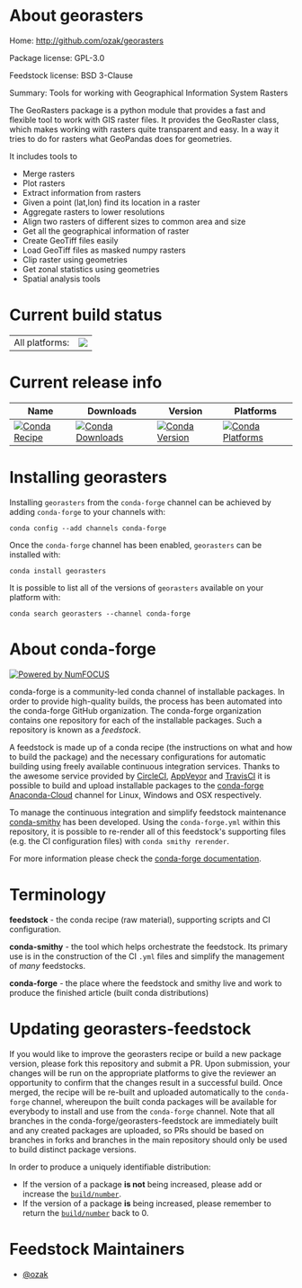 About georasters
================

Home: http://github.com/ozak/georasters

Package license: GPL-3.0

Feedstock license: BSD 3-Clause

Summary: Tools for working with Geographical Information System Rasters

The GeoRasters package is a python module that provides
a fast and flexible tool to work with GIS raster files.
It provides the GeoRaster class, which makes working with
rasters quite transparent and easy. In a way it tries to do
for rasters what GeoPandas does for geometries.

It includes tools to

* Merge rasters
* Plot rasters
* Extract information from rasters
* Given a point (lat,lon) find its location in a raster
* Aggregate rasters to lower resolutions
* Align two rasters of different sizes to common area and size
* Get all the geographical information of raster
* Create GeoTiff files easily
* Load GeoTiff files as masked numpy rasters
* Clip raster using geometries
* Get zonal statistics using geometries
* Spatial analysis tools


Current build status
====================


<table><tr><td>All platforms:</td>
    <td>
      <a href="https://dev.azure.com/conda-forge/feedstock-builds/_build/latest?definitionId=3930&branchName=master">
        <img src="https://dev.azure.com/conda-forge/feedstock-builds/_apis/build/status/georasters-feedstock?branchName=master">
      </a>
    </td>
  </tr>
</table>

Current release info
====================

| Name | Downloads | Version | Platforms |
| --- | --- | --- | --- |
| [![Conda Recipe](https://img.shields.io/badge/recipe-georasters-green.svg)](https://anaconda.org/conda-forge/georasters) | [![Conda Downloads](https://img.shields.io/conda/dn/conda-forge/georasters.svg)](https://anaconda.org/conda-forge/georasters) | [![Conda Version](https://img.shields.io/conda/vn/conda-forge/georasters.svg)](https://anaconda.org/conda-forge/georasters) | [![Conda Platforms](https://img.shields.io/conda/pn/conda-forge/georasters.svg)](https://anaconda.org/conda-forge/georasters) |

Installing georasters
=====================

Installing `georasters` from the `conda-forge` channel can be achieved by adding `conda-forge` to your channels with:

```
conda config --add channels conda-forge
```

Once the `conda-forge` channel has been enabled, `georasters` can be installed with:

```
conda install georasters
```

It is possible to list all of the versions of `georasters` available on your platform with:

```
conda search georasters --channel conda-forge
```


About conda-forge
=================

[![Powered by NumFOCUS](https://img.shields.io/badge/powered%20by-NumFOCUS-orange.svg?style=flat&colorA=E1523D&colorB=007D8A)](http://numfocus.org)

conda-forge is a community-led conda channel of installable packages.
In order to provide high-quality builds, the process has been automated into the
conda-forge GitHub organization. The conda-forge organization contains one repository
for each of the installable packages. Such a repository is known as a *feedstock*.

A feedstock is made up of a conda recipe (the instructions on what and how to build
the package) and the necessary configurations for automatic building using freely
available continuous integration services. Thanks to the awesome service provided by
[CircleCI](https://circleci.com/), [AppVeyor](https://www.appveyor.com/)
and [TravisCI](https://travis-ci.com/) it is possible to build and upload installable
packages to the [conda-forge](https://anaconda.org/conda-forge)
[Anaconda-Cloud](https://anaconda.org/) channel for Linux, Windows and OSX respectively.

To manage the continuous integration and simplify feedstock maintenance
[conda-smithy](https://github.com/conda-forge/conda-smithy) has been developed.
Using the ``conda-forge.yml`` within this repository, it is possible to re-render all of
this feedstock's supporting files (e.g. the CI configuration files) with ``conda smithy rerender``.

For more information please check the [conda-forge documentation](https://conda-forge.org/docs/).

Terminology
===========

**feedstock** - the conda recipe (raw material), supporting scripts and CI configuration.

**conda-smithy** - the tool which helps orchestrate the feedstock.
                   Its primary use is in the construction of the CI ``.yml`` files
                   and simplify the management of *many* feedstocks.

**conda-forge** - the place where the feedstock and smithy live and work to
                  produce the finished article (built conda distributions)


Updating georasters-feedstock
=============================

If you would like to improve the georasters recipe or build a new
package version, please fork this repository and submit a PR. Upon submission,
your changes will be run on the appropriate platforms to give the reviewer an
opportunity to confirm that the changes result in a successful build. Once
merged, the recipe will be re-built and uploaded automatically to the
`conda-forge` channel, whereupon the built conda packages will be available for
everybody to install and use from the `conda-forge` channel.
Note that all branches in the conda-forge/georasters-feedstock are
immediately built and any created packages are uploaded, so PRs should be based
on branches in forks and branches in the main repository should only be used to
build distinct package versions.

In order to produce a uniquely identifiable distribution:
 * If the version of a package **is not** being increased, please add or increase
   the [``build/number``](https://conda.io/docs/user-guide/tasks/build-packages/define-metadata.html#build-number-and-string).
 * If the version of a package **is** being increased, please remember to return
   the [``build/number``](https://conda.io/docs/user-guide/tasks/build-packages/define-metadata.html#build-number-and-string)
   back to 0.

Feedstock Maintainers
=====================

* [@ozak](https://github.com/ozak/)

